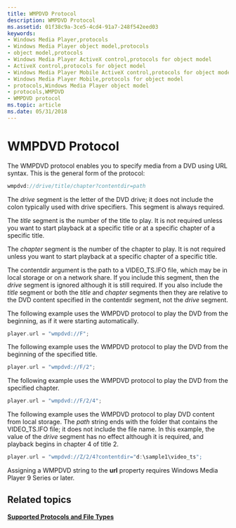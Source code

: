 ```yaml
---
title: WMPDVD Protocol
description: WMPDVD Protocol
ms.assetid: 01f38c9a-3ce5-4cd4-91a7-248f542eed03
keywords:
- Windows Media Player,protocols
- Windows Media Player object model,protocols
- object model,protocols
- Windows Media Player ActiveX control,protocols for object model
- ActiveX control,protocols for object model
- Windows Media Player Mobile ActiveX control,protocols for object model
- Windows Media Player Mobile,protocols for object model
- protocols,Windows Media Player object model
- protocols,WMPDVD
- WMPDVD protocol
ms.topic: article
ms.date: 05/31/2018
---
```


# WMPDVD Protocol

The WMPDVD protocol enables you to specify media from a DVD using URL syntax. This is the general form of the protocol:


```C++
wmpdvd://drive/title/chapter?contentdir=path
```



The *drive* segment is the letter of the DVD drive; it does not include the colon typically used with drive specifiers. This segment is always required.

The *title* segment is the number of the title to play. It is not required unless you want to start playback at a specific title or at a specific chapter of a specific title.

The *chapter* segment is the number of the chapter to play. It is not required unless you want to start playback at a specific chapter of a specific title.

The contentdir argument is the path to a VIDEO\_TS.IFO file, which may be in local storage or on a network share. If you include this segment, then the *drive* segment is ignored although it is still required. If you also include the *title* segment or both the *title* and *chapter* segments then they are relative to the DVD content specified in the contentdir segment, not the *drive* segment.

The following example uses the WMPDVD protocol to play the DVD from the beginning, as if it were starting automatically.


```C++
player.url = "wmpdvd://F";
```



The following example uses the WMPDVD protocol to play the DVD from the beginning of the specified title.


```C++
player.url = "wmpdvd://F/2";
```



The following example uses the WMPDVD protocol to play the DVD from the specified chapter.


```C++
player.url = "wmpdvd://F/2/4";
```



The following example uses the WMPDVD protocol to play DVD content from local storage. The *path* string ends with the folder that contains the VIDEO\_TS.IFO file; it does not include the file name. In this example, the value of the *drive* segment has no effect although it is required, and playback begins in chapter 4 of title 2.


```C++
player.url = "wmpdvd://Z/2/4?contentdir="d:\sample1\video_ts";
```



Assigning a WMPDVD string to the **url** property requires Windows Media Player 9 Series or later.

## Related topics

<dl> <dt>

[**Supported Protocols and File Types**](supported-protocols-and-file-types.md)
</dt> </dl>

 

 




